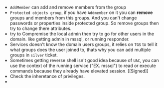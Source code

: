- `AddMember` can add and remove members from the group
- `Protected objects group`, if you have `Addmember` on it you can **remove** groups and members from this groups. And you can't change passwords or properties inside protected group. So remove groups then try to change there attributes.
- try to Compremise the local admin then try to go for other users in the domain. like getting admin in mssql, or running responder.
- Services doesn't know the domain users groups, it relies on `TGS` to tell it what groups does the user joined to, thats why you can add multiple groups in `silver` ticket.
- Sometimes getting reverse shell isn't good idea because of `UAC`, you can use the context of the running service ("EX. mssql") to read or execute commands because they already have elevated session. [[Signed]]
- Check the inheretance of privileges.
- 